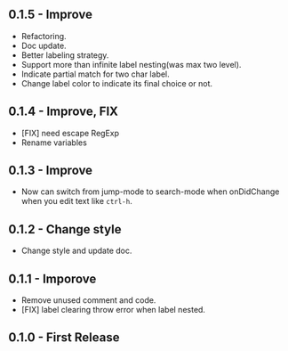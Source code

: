 ## 0.1.5 - Improve
- Refactoring.
- Doc update.
- Better labeling strategy.
- Support more than infinite label nesting(was max two level).
- Indicate partial match for two char label.
- Change label color to indicate its final choice or not.

## 0.1.4 - Improve, FIX
- [FIX] need escape RegExp
- Rename variables

## 0.1.3 - Improve
- Now can switch from jump-mode to search-mode when onDidChange when you edit text like `ctrl-h`.

## 0.1.2 - Change style
- Change style and update doc.

## 0.1.1 - Imporove
- Remove unused comment and code.
- [FIX] label clearing throw error when label nested.
## 0.1.0 - First Release
